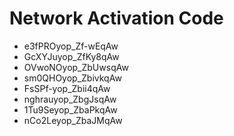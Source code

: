 # Network Activation Code
* e3fPROyop_Zf-wEqAw
* GcXYJuyop_ZfKy8qAw
* OVwoNOyop_ZbUwsqAw
* sm0QHOyop_ZbivkqAw
* FsSPf-yop_Zbii4qAw
* nghrauyop_ZbgJsqAw
* 1Tu9Seyop_ZbaPkqAw
* nCo2Leyop_ZbaJMqAw